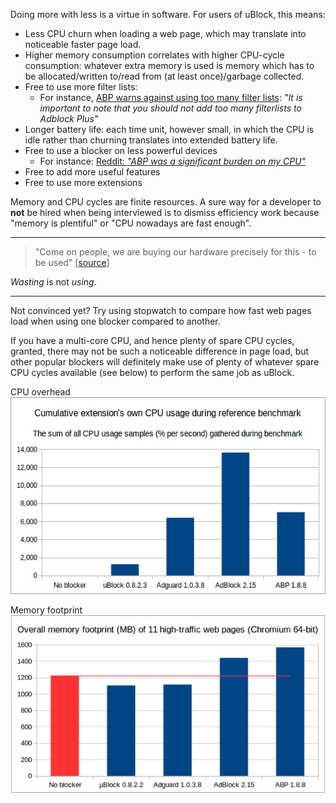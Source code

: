Doing more with less is a virtue in software. For users of uBlock, this means:

- Less CPU churn when loading a web page, which may translate into noticeable faster page load.
- Higher memory consumption correlates with higher CPU-cycle consumption: whatever extra memory is used is memory which has to be allocated/written to/read from (at least once)/garbage collected.
- Free to use more filter lists:
    - For instance, [ABP warns against using too many filter lists](https://adblockplus.org/en/getting_started#subscription): _"It is important to note that you should not add too many filterlists to Adblock Plus"_
- Longer battery life: each time unit, however small, in which the CPU is idle rather than churning translates into extended battery life.
- Free to use a blocker on less powerful devices
    - For instance: [Reddit: _"ABP was a significant burden on my CPU"_](http://www.reddit.com/r/chromeos/comments/298jh1/just_a_tip_try_out_%C2%B5block_for_your_adblocking/)
- Free to add more useful features
- Free to use more extensions

Memory and CPU cycles are finite resources. A sure way for a developer to **not** be hired when being interviewed is to dismiss efficiency work because "memory is plentiful" or "CPU nowadays are fast enough".

***

> "Come on people, we are buying our hardware precisely for this - to be used" [[source](https://news.ycombinator.com/item?id=8803595)]

_Wasting_ is not _using_.

***

Not convinced yet? Try using stopwatch to compare how fast web pages load when using one blocker compared to another.

If you have a multi-core CPU, and hence plenty of spare CPU cycles, granted, there may not be such a noticeable difference in page load, but other popular blockers will definitely make use of plenty of whatever spare CPU cycles available (see below) to perform the same job as uBlock.

CPU overhead<br>
![CPU overhead](https://raw.githubusercontent.com/gorhill/uBlock/master/doc/benchmarks/cpu-usage-overall-chart-20141226.png)

Memory footprint<br>
![Memory overhead](https://raw.githubusercontent.com/gorhill/uBlock/master/doc/benchmarks/mem-usage-overall-chart-20141224.png)